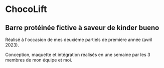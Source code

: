 # ChocoLift
## Barre protéinée fictive à saveur de kinder bueno


Réalisé à l'occasion de mes deuxième partiels de première année (avril 2023).

Conception, maquette et intégration réalisés en une semaine par les 3 membres de mon équipe et moi.
